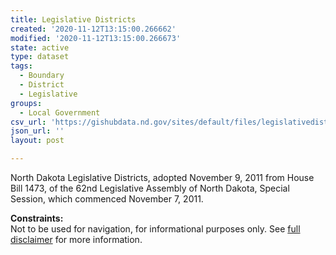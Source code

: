 ```yaml
---
title: Legislative Districts
created: '2020-11-12T13:15:00.266662'
modified: '2020-11-12T13:15:00.266673'
state: active
type: dataset
tags:
  - Boundary
  - District
  - Legislative
groups:
  - Local Government
csv_url: 'https://gishubdata.nd.gov/sites/default/files/legislativedistricts.csv'
json_url: ''
layout: post

---
```

<p>North Dakota Legislative Districts, adopted November 9, 2011 from House Bill 1473, of the 62nd Legislative Assembly of North Dakota, Special Session, which commenced November 7, 2011.</p>
<p><strong>Constraints:</strong><br />
Not to be used for navigation, for informational purposes only. See <a href="/north-dakota-disclaimer">full disclaimer</a> for more information.</p>

